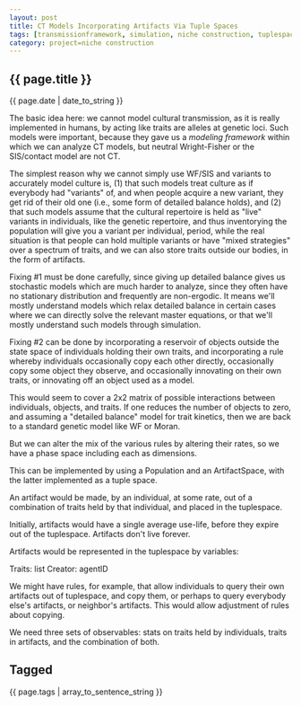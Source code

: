 ```yaml
---
layout: post
title: CT Models Incorporating Artifacts Via Tuple Spaces
tags: [transmissionframework, simulation, niche construction, tuplespace models]
category: project=niche construction
---
```


{{ page.title }}
----------------

<div class="publish_date">
{{ page.date | date_to_string }}
</div>


The basic idea here:  we cannot model cultural transmission, as it is really implemented in humans, by acting like traits are alleles at genetic loci.  Such models were important, because they gave us a _modeling framework_ within which we can analyze CT models, but neutral Wright-Fisher or the SIS/contact model are not CT.  

The simplest reason why we cannot simply use WF/SIS and variants to accurately model culture is, (1) that such models treat culture as if everybody had "variants" of, and when people acquire a new variant, they get rid of their old one (i.e., some form of detailed balance holds), and (2) that such models assume that the cultural repertoire is held as "live" variants in individuals, like the genetic repertoire, and thus inventorying the population will give you a variant per individual, period, while the real situation is that people can hold multiple variants or have "mixed strategies" over a spectrum of traits, and we can also store traits outside our bodies, in the form of artifacts.  

Fixing #1 must be done carefully, since giving up detailed balance gives us stochastic models which are much harder to analyze, since they often have no stationary distribution and frequently are non-ergodic.  It means we'll mostly understand models which relax detailed balance in certain cases where we can directly solve the relevant master equations, or that we'll mostly understand such models through simulation.  

Fixing #2 can be done by incorporating a reservoir of objects outside the state space of individuals holding their own traits, and incorporating a rule whereby individuals occasionally copy each other directly, occasionally copy some object they observe, and occasionally innovating on their own traits, or innovating off an object used as a model.  

This would seem to cover a 2x2 matrix of possible interactions between individuals, objects, and traits.  If one reduces the number of objects to zero, and assuming a "detailed balance" model for trait kinetics, then we are back to a standard genetic model like WF or Moran.  

But we can alter the mix of the various rules by altering their rates, so we have a phase space including each as dimensions.  

This can be implemented by using a Population and an ArtifactSpace, with the latter implemented as a tuple space.  

An artifact would be made, by an individual, at some rate, out of a combination of traits held by that individual, and placed in the tuplespace.

Initially, artifacts would have a single average use-life, before they expire out of the tuplespace.  Artifacts don't live forever.

Artifacts would be represented in the tuplespace by variables:

Traits:  list
Creator:  agentID

We might have rules, for example, that allow individuals to query their own artifacts out of tuplespace, and copy them, or perhaps to query everybody else's artifacts, or neighbor's artifacts.  This would allow adjustment of rules about copying.  

We need three sets of observables:  stats on traits held by individuals, traits in artifacts, and the combination of both.  



Tagged
------
<div class="taglist">
{{ page.tags | array_to_sentence_string }}
</div>
